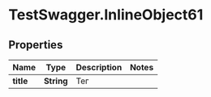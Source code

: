 # TestSwagger.InlineObject61

## Properties

Name | Type | Description | Notes
------------ | ------------- | ------------- | -------------
**title** | **String** | Тег | 


